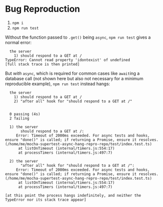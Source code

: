# Bug Reproduction

1. `npm i`
2. `npm run test`

Without the function passed to `.get()` being `async`, `npm run test` gives a normal error:

```
  the server
    1) should respond to a GET at /
TypeError: Cannot read property 'idontexist' of undefined
[full stack trace is then printed]
```

But _with_ `async`, which is required for common cases like `await`ing a database call (not shown here but also not necessary for a minimum reproducible example), `npm run test` instead hangs:

```
  the server
    1) should respond to a GET at /
    2) "after all" hook for "should respond to a GET at /"


  0 passing (4s)
  2 failing

  1) the server
       should respond to a GET at /:
     Error: Timeout of 2000ms exceeded. For async tests and hooks, ensure "done()" is called; if returning a Promise, ensure it resolves. (/home/me/mocha-supertest-async-hang-repro-repo/test/index.test.ts)
      at listOnTimeout (internal/timers.js:554:17)
      at processTimers (internal/timers.js:497:7)

  2) the server
       "after all" hook for "should respond to a GET at /":
     Error: Timeout of 2000ms exceeded. For async tests and hooks, ensure "done()" is called; if returning a Promise, ensure it resolves. (/home/me/mocha-supertest-async-hang-repro-repo/test/index.test.ts)
      at listOnTimeout (internal/timers.js:554:17)
      at processTimers (internal/timers.js:497:7)

[at this point the process hangs indefinitely, and neither the TypeError nor its stack trace appear]
```